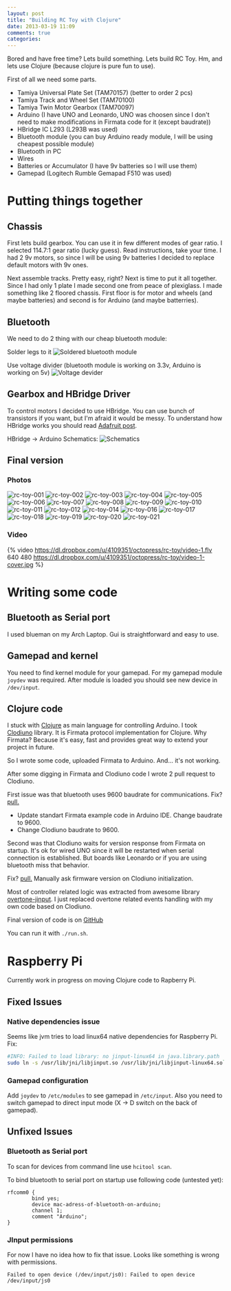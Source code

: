 ```yaml
---
layout: post
title: "Building RC Toy with Clojure"
date: 2013-03-19 11:09
comments: true
categories:
---
```

Bored and have free time? Lets build something.
Lets build RC Toy. Hm, and lets use Clojure (because clojure is pure fun to use).

<!-- more -->

First of all we need some parts.

* Tamiya Universal Plate Set (TAM70157) (better to order 2 pcs)
* Tamiya Track and Wheel Set (TAM70100)
* Tamiya Twin Motor Gearbox  (TAM70097)
* Arduino (I have UNO and Leonardo, UNO was choosen since I don't need to make modifications in Firmata code for it (except baudrate))
* HBridge IC L293 (L293B was used)
* Bluetooth module (you can buy Arduino ready module, I will be using cheapest possible module)
* Bluetooth in PC
* Wires
* Batteries or Accumulator (I have 9v batteries so I will use them)
* Gamepad (Logitech Rumble Gemapad F510 was used)

# Putting things together
## Chassis
First lets build gearbox. You can use it in few different modes of gear ratio. I selected 114.7:1 gear ratio (lucky guess).
Read instructions, take your time. I had 2 9v motors, so since I will be using 9v batteries I decided to replace default motors with 9v ones.

Next assemble tracks. Pretty easy, right? Next is time to put it all together. Since I had only 1 plate I made second one from peace of plexiglass.
I made something like 2 floored chassis. First floor is for motor and wheels (and maybe batteries) and second is for Arduino (and maybe batterries).

## Bluetooth
We need to do 2 thing with our cheap bluetooth module:

Solder legs to it
![Soldered bluetooth module](https://dl.dropbox.com/u/4109351/octopress/rc-toy/bluetooth-module-for-Arduino.jpg)

Use voltage divider (bluetooth module is working on 3.3v, Arduino is working on 5v)
![Voltage devider](https://dl.dropbox.com/u/4109351/octopress/rc-toy/bluetooth-module-for-Arduino.svg)

## Gearbox and HBridge Driver
To control motors I decided to use HBridge. You can use bunch of transistors if you want, but I'm afraid it would be messy.
To understand how HBridge works you should read [Adafruit post](http://learn.adafruit.com/adafruit-Arduino-lesson-15-dc-motor-reversing/overview).

HBridge -> Arduino Schematics:
![Schematics](https://dl.dropbox.com/u/4109351/octopress/rc-toy/arduino-and-hbridge-l293b-rc-toy.svg)

## Final version

### Photos
![rc-toy-001](https://dl.dropbox.com/u/4109351/octopress/rc-toy/photos/photo-001.jpg)
![rc-toy-002](https://dl.dropbox.com/u/4109351/octopress/rc-toy/photos/photo-002.jpg)
![rc-toy-003](https://dl.dropbox.com/u/4109351/octopress/rc-toy/photos/photo-003.jpg)
![rc-toy-004](https://dl.dropbox.com/u/4109351/octopress/rc-toy/photos/photo-004.jpg)
![rc-toy-005](https://dl.dropbox.com/u/4109351/octopress/rc-toy/photos/photo-005.jpg)
![rc-toy-006](https://dl.dropbox.com/u/4109351/octopress/rc-toy/photos/photo-006.jpg)
![rc-toy-007](https://dl.dropbox.com/u/4109351/octopress/rc-toy/photos/photo-007.jpg)
![rc-toy-008](https://dl.dropbox.com/u/4109351/octopress/rc-toy/photos/photo-008.jpg)
![rc-toy-009](https://dl.dropbox.com/u/4109351/octopress/rc-toy/photos/photo-009.jpg)
![rc-toy-010](https://dl.dropbox.com/u/4109351/octopress/rc-toy/photos/photo-010.jpg)
![rc-toy-011](https://dl.dropbox.com/u/4109351/octopress/rc-toy/photos/photo-011.jpg)
![rc-toy-012](https://dl.dropbox.com/u/4109351/octopress/rc-toy/photos/photo-012.jpg)
![rc-toy-014](https://dl.dropbox.com/u/4109351/octopress/rc-toy/photos/photo-014.jpg)
![rc-toy-016](https://dl.dropbox.com/u/4109351/octopress/rc-toy/photos/photo-016.jpg)
![rc-toy-017](https://dl.dropbox.com/u/4109351/octopress/rc-toy/photos/photo-017.jpg)
![rc-toy-018](https://dl.dropbox.com/u/4109351/octopress/rc-toy/photos/photo-018.jpg)
![rc-toy-019](https://dl.dropbox.com/u/4109351/octopress/rc-toy/photos/photo-019.jpg)
![rc-toy-020](https://dl.dropbox.com/u/4109351/octopress/rc-toy/photos/photo-020.jpg)
![rc-toy-021](https://dl.dropbox.com/u/4109351/octopress/rc-toy/photos/photo-021.jpg)

### Video
{% video https://dl.dropbox.com/u/4109351/octopress/rc-toy/video-1.flv 640 480 https://dl.dropbox.com/u/4109351/octopress/rc-toy/video-1-cover.jpg %}

# Writing some code
## Bluetooth as Serial port
I used blueman on my Arch Laptop. Gui is straightforward and easy to use.

## Gamepad and kernel
You need to find kernel module for your gamepad. For my gamepad module `joydev` was required.
After module is loaded you should see new device in `/dev/input`.

## Clojure code
I stuck with [Clojure](http://clojure.org/) as main language for controlling Arduino. I took [Clodiuno](https://github.com/nakkaya/clodiuno) library.
It is Firmata protocol implementation for Clojure. Why Firmata? Because it's easy, fast and provides great way to extend your project in future.

So I wrote some code, uploaded Firmata to Arduino. And... it's not working.

After some digging in Firmata and Clodiuno code I wrote 2 pull request to Clodiuno.

First issue was that bluetooth uses 9600 baudrate for communications. Fix? [pull.](https://github.com/nakkaya/clodiuno/pull/5)

* Update standart Firmata example code in Arduino IDE. Change baudrate to 9600.
* Change Clodiuno baudrate to 9600.

Second was that Clodiuno waits for version response from Firmata on startup. It's ok for wired UNO since it will be restarted when serial connection is established.
But boards like Leonardo or if you are using bluetooth miss that behavior.

Fix? [pull.](https://github.com/nakkaya/clodiuno/pull/6) Manually ask firmware version on Clodiuno initialization.

Most of controller related logic was extracted from awesome library [overtone-jinput](https://github.com/gavilancomun/jinput-overtone).
I just replaced overtone related events handling with my own code based on Clodiuno.

Final version of code is on [GitHub](https://github.com/Gonzih/clj-arduino-rc-toy)

You can run it with `./run.sh`.

# Raspberry Pi

Currently work in progress on moving Clojure code to Rapberry Pi.

## Fixed Issues

### Native dependencies issue
Seems like jvm tries to load linux64 native dependencies for Raspberry Pi. Fix:

```sh
#INFO: Failed to load library: no jinput-linux64 in java.library.path
sudo ln -s /usr/lib/jni/libjinput.so /usr/lib/jni/libjinput-linux64.so`
```

### Gamepad configuration
Add `joydev` to `/etc/modules` to see gamepad in `/etc/input`.
Also you need to switch gamepad to direct input mode (X -> D switch on the back of gamepad).

## Unfixed Issues

### Bluetooth as Serial port
To scan for devices from command line use `hcitool scan`.

To bind bluetooth to serial port on startup use following code (untested yet):

```text /etc/bluetooth/rfcomm.conf
rfcomm0 {
        bind yes;
        device mac-adress-of-bluetooth-on-arduino;
        channel 1;
        comment "Arduino";
}
```

### JInput permissions
For now I have no idea how to fix that issue. Looks like something is wrong with permissions.
```
Failed to open device (/dev/input/js0): Failed to open device /dev/input/js0
```
